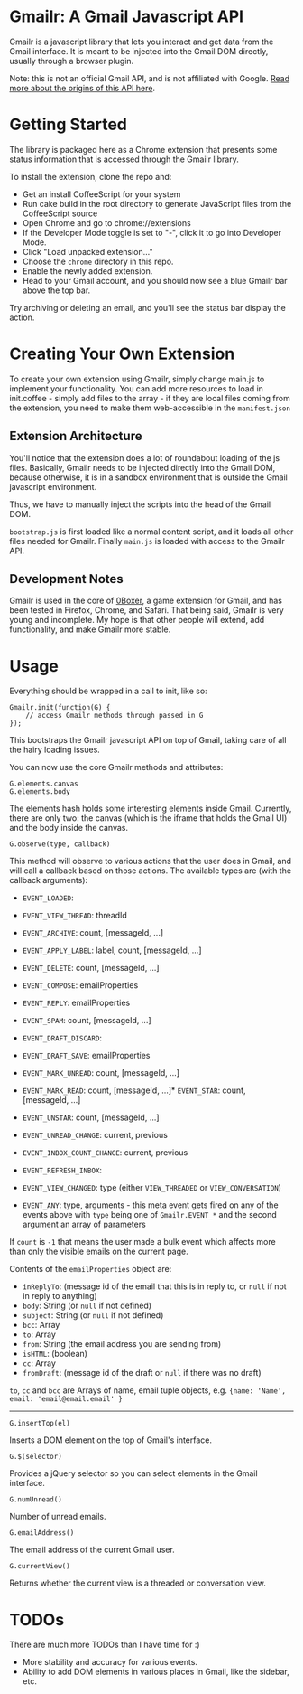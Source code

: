 Gmailr: A Gmail Javascript API
==============================

Gmailr is a javascript library that lets you interact and get data from the Gmail interface. It is meant to be injected into the Gmail DOM directly, usually through a browser plugin.

Note: this is not an official Gmail API, and is not affiliated with Google. [Read more about the origins of this API here](http://www.jamesyu.org/2011/02/05/introducing-gmailr-an-unofficial-javscript-api-for-gmail/).

Getting Started
===============

The library is packaged here as a Chrome extension that presents some status information that is accessed through the Gmailr library.

To install the extension, clone the repo and:


- Get an install CoffeeScript for your system
- Run cake build in the root directory to generate JavaScript files from the CoffeeScript source
- Open Chrome and go to chrome://extensions
- If the Developer Mode toggle is set to "-", click it to go into Developer Mode.
- Click "Load unpacked extension..."
- Choose the `chrome` directory in this repo.
- Enable the newly added extension.
- Head to your Gmail account, and you should now see a blue Gmailr bar above the top bar.

Try archiving or deleting an email, and you'll see the status bar display the action.

Creating Your Own Extension
===========================

To create your own extension using Gmailr, simply change main.js to implement your functionality.
You can add more resources to load in init.coffee - simply add files to the array - if they are local files coming from the extension, you need to make them web-accessible in the `manifest.json`

Extension Architecture
----------------------

You'll notice that the extension does a lot of roundabout loading of the js files. Basically, Gmailr needs to be injected directly into the Gmail DOM, because otherwise, it is in a sandbox environment that is outside the Gmail javascript environment.

Thus, we have to manually inject the scripts into the head of the Gmail DOM.

`bootstrap.js` is first loaded like a normal content script, and it loads all other files needed for Gmailr.
Finally `main.js` is loaded with access to the Gmailr API.

Development Notes
-----------------

Gmailr is used in the core of [0Boxer](http://www.0boxer.com), a game extension for Gmail, and has been tested in Firefox, Chrome, and Safari. That being said, Gmailr is very young and incomplete. My hope is that other people will extend, add functionality, and make Gmailr more stable.

Usage
=====

Everything should be wrapped in a call to init, like so:

    Gmailr.init(function(G) {
        // access Gmailr methods through passed in G
    });
    
This bootstraps the Gmailr javascript API on top of Gmail, taking care of all the hairy loading issues.

You can now use the core Gmailr methods and attributes:

    G.elements.canvas
    G.elements.body
    
The elements hash holds some interesting elements inside Gmail. Currently, there are only two: the canvas (which is the iframe that holds the Gmail UI) and the body inside the canvas.

    G.observe(type, callback)

This method will observe to various actions that the user does in Gmail, and will call a callback based on those actions. The available types are (with the callback arguments):

* `EVENT_LOADED`:
* `EVENT_VIEW_THREAD`: threadId
* `EVENT_ARCHIVE`: count, [messageId,  ...]
* `EVENT_APPLY_LABEL`: label, count, [messageId,  ...]
* `EVENT_DELETE`: count, [messageId,  ...]
* `EVENT_COMPOSE`: emailProperties
* `EVENT_REPLY`: emailProperties
* `EVENT_SPAM`: count, [messageId,  ...]
* `EVENT_DRAFT_DISCARD`: 
* `EVENT_DRAFT_SAVE`: emailProperties
* `EVENT_MARK_UNREAD`: count, [messageId,  ...]

* `EVENT_MARK_READ`: count, [messageId,  ...]* `EVENT_STAR`: count, [messageId,  ...]
* `EVENT_UNSTAR`: count, [messageId,  ...]
* `EVENT_UNREAD_CHANGE`: current, previous
* `EVENT_INBOX_COUNT_CHANGE`: current, previous
* `EVENT_REFRESH_INBOX`: 
* `EVENT_VIEW_CHANGED`: type (either `VIEW_THREADED` or `VIEW_CONVERSATION`)
* `EVENT_ANY`: type, arguments - this meta event gets fired on any of the events above with `type` being one of `Gmailr.EVENT_*` and the second argument an array of parameters

If `count` is `-1` that means the user made a bulk event which affects more than only the visible emails on the current page.

Contents of the `emailProperties` object are:

* `inReplyTo`: (message id of the email that this is in reply to, or `null` if not in reply to anything)
* `body`: String (or `null` if not defined)
* `subject`: String (or `null` if not defined)
* `bcc`: Array
* `to`: Array
* `from`: String (the email address you are sending from)
* `isHTML`: (boolean)
* `cc`: Array
* `fromDraft`: (message id of the draft or `null` if there was no draft)

`to`, `cc` and `bcc` are Arrays of name, email tuple objects, e.g. `{name: 'Name', email: 'email@email.email' }`

---


    G.insertTop(el)
    
Inserts a DOM element on the top of Gmail's interface.

    G.$(selector)
    
Provides a jQuery selector so you can select elements in the Gmail interface.

    G.numUnread()
    
Number of unread emails.

    G.emailAddress()

The email address of the current Gmail user.

    G.currentView()
    
Returns whether the current view is a threaded or conversation view.


TODOs
=====

There are much more TODOs than I have time for :) 

* More stability and accuracy for various events.
* Ability to add DOM elements in various places in Gmail, like the sidebar, etc.